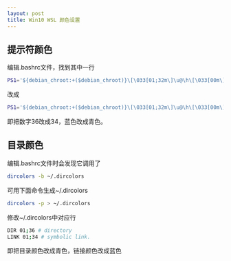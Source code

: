 ```yaml
---
layout: post
title: Win10 WSL 颜色设置
---
```


## 提示符颜色

编辑.bashrc文件，找到其中一行
```bash
PS1='${debian_chroot:+($debian_chroot)}\[\033[01;32m\]\u@\h\[\033[00m\]:\[\033[01;34m\]\w\[\033[00m\]\$ '
```
改成
```bash
PS1='${debian_chroot:+($debian_chroot)}\[\033[01;32m\]\u@\h\[\033[00m\]:\[\033[01;36m\]\w\[\033[00m\]\$ '
```
即把数字36改成34，蓝色改成青色。

## 目录颜色

编辑.bashrc文件时会发现它调用了
```bash
dircolors -b ~/.dircolors
```

可用下面命令生成~/.dircolors
```bash
dircolors -p > ~/.dircolors
```

修改~/.dircolors中对应行
```bash
DIR 01;36 # directory
LINK 01;34 # symbolic link.
```
即把目录颜色改成青色，链接颜色改成蓝色
